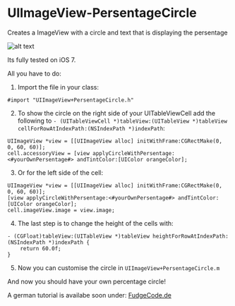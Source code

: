 UIImageView-PersentageCircle
============================

Creates a ImageView with a circle and text that is displaying the persentage

![alt text](http://www.fudgecode.de/wp-content/uploads/2014/02/persentCircle.jpg "Persentage Circle")

Its fully tested on iOS 7.

All you have to do:

1. Import the file in your class:
```objc
#import "UIImageView+PersentageCircle.h"
```

2. To show the circle on the right side of your UITableViewCell add the following to ``- (UITableViewCell *)tableView:(UITableView *)tableView cellForRowAtIndexPath:(NSIndexPath *)indexPath``:
```objc
UIImageView *view = [[UIImageView alloc] initWithFrame:CGRectMake(0, 0, 60, 60)];
cell.accessoryView = [view applyCircleWithPersentage:<#yourOwnPersentage#> andTintColor:[UIColor orangeColor];
```

3. Or for the left side of the cell:
```objc
UIImageView *view = [[UIImageView alloc] initWithFrame:CGRectMake(0, 0, 60, 60)];
[view applyCircleWithPersentage:<#yourOwnPersentage#> andTintColor:[UIColor orangeColor];
cell.imageView.image = view.image;
```

4. The last step is to change the height of the cells with:
```objc
- (CGFloat)tableView:(UITableView *)tableView heightForRowAtIndexPath:(NSIndexPath *)indexPath {
    return 60.0f;
}
```

5. Now you can customise the circle in ``UIImageView+PersentageCircle.m``

And now you should have your own percentage circle!

A german tutorial is availabe soon under: [FudgeCode.de]


[FudgeCode.de]: http://www.fudgecode.de